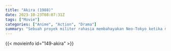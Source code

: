 ```yaml
---
title: "Akira (1988)"
date: 2023-10-23T08:07:31Z
tags: ["Movie"]
categories: ["Anime", "Action", "Drama"]
summary: "Sebuah proyek militer rahasia membahayakan Neo-Tokyo ketika mengubah anggota geng pengendara motor menjadi psikopat psikis yang mengamuk yang hanya bisa dihentikan oleh seorang remaja, geng teman pengendara motornya, dan sekelompok paranormal."
---
```



  <mux-player stream-type="on-demand"
  src="https://kp3d-my.sharepoint.com/personal/ryoo_kp3d_onmicrosoft_com/_layouts/15/download.aspx?share=Ebl90rrLxjJDljaUWh3DLVMBRg15tj2Xluq6F-DVtB_2Vg" prefer-playback="mse" controls>
 
  </mux-player>
  

{{< movieinfo id="149-akira" >}}

  <script src="https://cdn.jsdelivr.net/npm/@mux/mux-player"></script>
  
   <script type="application/ld+json">
 {
  "@context": "https://schema.org/",
  "@type": "VideoObject",
  "name": "Akira (1988)",
  "contentUrl": "https://stream.mux.com/bB01H5Z4BlUricweDj10102Q02qX8WphqE4OGMm2MA3021a00.m3u8",
  "thumbnailUrl": "https://www.themoviedb.org/t/p/original/rdptXAex2UlYZFoKTu04e7x3JL8.jpg?width=314&fit_mode=preserve&time=25",
  "uploadDate": "2023-10-23T08:07:31Z",
}

</script>